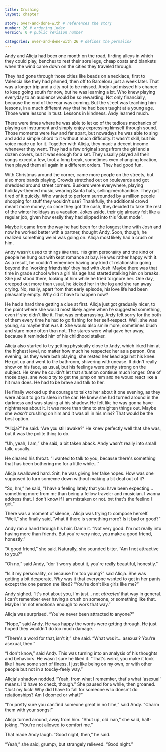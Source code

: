 ```yaml
---
title: Crushing
layout: chapter

story: over-and-done-with # references the story
number: 26 # ordering index
version: 0 # public revision number

categories: over-and-done-with 26 # defines the permalink
---
```

Andy and Alicja had been one month on the road, finding alleys in which they could play, benches to rest their sore legs, cheap coats and blankets when the wind came down on the cities they traveled through.

They had gone through those cities like beads on a necklace, first to Valencia like they had planned, then off to Barcelona just a week later. That was a longer trip and a city not to be missed. Andy had missed his chance to keep going south for now, but he was learning a lot. Who knew playing everyday to an audience would be so rewarding. Not only financially, because the end of the year was coming. But the street was teaching him lessons, in a much different way that he had been taught at a young age. Those were lessons in trust. Lessons in kindness. Andy learned much.

There were times where he was able to let go of the tedious mechanics of playing an instrument and simply enjoy expressing himself through sound. Those moments were few and far apart, but nowadays he was able to sing and add a simple chord to it without much difficulty. It wasn't skill, but his voice made up for it. Together with Alicja, they made a decent income whenever they went. They had a few original songs from the girl and a dozen covers, but it was enough for a set. They usually played all their songs except a few, took a long break, sometimes even changing location, then played them all again in a different orders. They had good fun.

With Christmas around the corner, came more people on the streets, but also more bands playing. Crowds stretched out on boulevards and got shredded around street corners. Buskers were everywhere, playing holidays-themed music, wearing Santa hats, selling merchandise. They got tired of it quickly. Who wanted to perform surrounded by a million people shopping for stuff they wouldn't use? Thankfully, the additional crowd meant more money, so once they got the cash, they decided to take the rest of the winter holidays as a vacation. Jokes aside, their gig already felt like a regular job, given how easily they had slipped into this 'duet mode'.

Maybe it came from the way he had been for the longest time with Josh and now he worked better with a partner, thought Andy. Soon, though, he realized something weird was going on. Alicja most likely had a crush on him.

Andy wasn't used to things like that. His grim personality and the kind of people he hung out with kept romance at bay. He was rather happy with it. As a result, he couldn't remember having any kind of relationship going beyond the 'working friendship' they had with Josh. Maybe there was that time in grade school when a girl his age had started stalking him on breaks. She just stood there, looking at him while he tried to ignore her. One day, creeped out more than usual, he kicked her in the leg and she ran away crying. No, really, apart from that early episode, his love life had been pleasantly empty. Why did it have to happen now?

He had a hard time getting a clue at first. Alicja just got gradually nicer, to the point where she would most likely agree when he suggested something, even if she didn't like it. That was embarrassing. Andy felt sorry for the both of them every time he had to go fishing for her self-respect. Well, she was young, so maybe that was it. She would also smile more, sometimes blush and stare more often than not. The stares were what gave her away, because it reminded him of his childhood stalker.

Alicja also started to try getting physically close to Andy, which irked him at the highest level, no matter how much he respected her as a person. One evening, as they were both playing, she rested her head against his knee. He got up and went to the bathroom, shivering with unease. It didn't really show on his face, as usual, but his feelings were pretty strong on the subject. He knew he couldn't let that situation continue much longer. One of those days, she would try to get the jump on him and he would react like a hit man does. He had to be brave and talk to her.

He finally worked up the courage to talk to her about it one evening, as they were about to go to sleep in the car. He knew she had turned around in the darkness and was staying at his shadow. He felt like he was gonna have nightmares about it. It was more than time to straighten things out. Maybe she *wasn't* crushing on him and it was all in his mind? That would be the best option.

“Alicja?” he said. “Are you still awake?” He knew perfectly well that she was, but it was the polite thing to do.

“Uh, yeah, I am,” she said, a bit taken aback. Andy wasn't really into small talk, usually.

He cleared his throat. “I wanted to talk to you, because there's something that has been bothering me for a little while…”

Alicja swallowed hard. Shit, he was giving her false hopes. How was one supposed to turn someone down without making a bit deal out of it?

“So, hm,” he said, “I have a feeling lately that you have been expecting… something more from me than being a fellow traveler and musician. I wanna address that, I don't know if I am mistaken or not, but that's the feeling I get.”

There was a moment of silence,. Alicja was trying to compose herself. “Well,” she finally said, “what if there is something more? Is it bad or good?”

Andy ran a hand through his hair. Damn it. “Not very good. I'm not really into having more than friends. But you're very nice, you make a good friend, honestly.”

“A good friend,” she said. Naturally, she sounded bitter. “Am I not attractive to you?”

“Oh no,” said Andy, “don't worry about it, you're really beautiful, honestly.”

“Is it my personality, or because I'm too young?” said Alicja. She was getting a bit desperate. *Why* was it that everyone wanted to get in her pants except the one person she liked? “You're don't like girls like me?”

Andy sighed. “It's not about you, I'm just… not *attracted* that way in general. I can't remember ever having a crush on someone, or something like that. Maybe I'm not emotional enough to work that way.”

Alicja was surprised. “You've never been attracted to anyone?”

“Nope,” said Andy. He was happy the words were getting through. He just hoped they wouldn't do too much damage.

“There's a word for that, isn't it,” she said. “What was it… asexual? You're asexual, then.”

“I don't know,” said Andy. This was turning into an analysis of his thoughts and behaviors. He wasn't sure he liked it. “That's weird, you make it look like I have some sort of illness. I just like being on my own, or with other people but not in a touchy-feely way.”

Alicja's shadow nodded. “Yeah, from what I remember, that's what 'asexual' means. I'd have to check, though.” She paused for a while, then groaned. “Just my luck! Why did I have to fall for someone who doesn't do relationships? Am I doomed or what?”

“I'm pretty sure you can find someone great in no time,” said Andy. “Charm them with your songs!”

Alicja turned around, away from him. “Shut up, old man,” she said, half-joking. “You're not allowed to comfort me.”

That made Andy laugh. “Good night, then,” he said.

“Yeah,” she said, grumpy, but strangely relieved. “Good night.”
